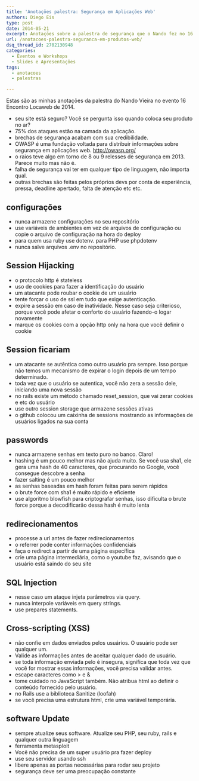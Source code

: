 ```yaml
---
title: 'Anotações palestra: Segurança em Aplicações Web'
authors: Diego Eis
type: post
date: 2014-05-21
excerpt: Anotações sobre a palestra de segurança que o Nando fez no 16 Encontro Locaweb.
url: /anotacoes-palestra-seguranca-em-produtos-web/
dsq_thread_id: 2702130948
categories:
  - Eventos e Workshops
  - Slides e Apresentações
tags:
  - anotacoes
  - palestras

---
```

Estas são as minhas anotações da palestra do Nando Vieira no evento 16 Encontro Locaweb de 2014.



  * seu site está seguro? Você se pergunta isso quando coloca seu produto no ar?
  * 75% dos ataques estão na camada da aplicação.
  * brechas de segurança acabam com sua credibilidade.
  * OWASP é uma fundação voltada para distribuir informações sobre segurança em aplicações web. http://owasp.org/
  * o raios teve algo em torno de 8 ou 9 relesses de segurança em 2013. Parece muito mas não é.
  * falha de segurança vai ter em qualquer tipo de linguagem, não importa qual.
  * outras brechas são feitas pelos próprios devs por conta de experiência, pressa, deadline apertado, falta de atenção etc etc.

## configurações

  * nunca armazene configurações no seu repositório
  * use variáveis de ambientes em vez de arquivos de configuração ou copie o arquivo de configuração na hora do deploy
  * para quem usa ruby use dotenv. para PHP use phpdotenv
  * nunca salve arquivos .env no repositório.

## Session Hijacking

  * o protocolo http é stateless
  * uso de cookies para fazer a identificação do usuário
  * um atacante pode roubar o cookie de um usuário
  * tente forçar o uso de ssl em tudo que exige autenticação.
  * expire a sessão em caso de inatividade. Nesse caso seja criterioso, porque você pode afetar o conforto do usuário fazendo-o logar novamente
  * marque os cookies com a opção http only na hora que você definir o cookie

## Session ficariam

  * um atacante se autêntica como outro usuário pra sempre. Isso porque não temos um mecanismo de expirar o login depois de um tempo determinado.
  * toda vez que o usuário se autentica, você não zera a sessão dele, iniciando uma nova sessão
  * no rails existe um método chamado reset_session, que vai zerar cookies e etc do usuário
  * use outro session storage que armazene sessões ativas
  * o github colocou um caixinha de sessions mostrando as informações de usuários ligados na sua conta

## passwords

  * nunca armazene senhas em texto puro no banco. Claro!
  * hashing é um pouco melhor mas não ajuda muito. Se você usa sha1, ele gera uma hash de 40 caracteres, que procurando no Google, você consegue descobre a senha
  * fazer salting é um pouco melhor
  * as senhas baseadas em hash foram feitas para serem rápidos
  * o brute force com sha1 é muito rápido e eficiente
  * use algoritmo blowfish para criptografar senhas, isso dificulta o brute force porque a decodificarão dessa hash é muito lenta

## redirecionamentos

  * processe a url antes de fazer redirecionamentos
  * o referrer pode conter informações confidenciais
  * faça o redirect a partir de uma página específica
  * crie uma página intermediária, como o youtube faz, avisando que o usuário está saindo do seu site

## SQL Injection

  * nesse caso um ataque injeta parâmetros via query.
  * nunca interpole variáveis em query strings.
  * use prepares statements.

## Cross-scripting (XSS)

  * não confie em dados enviados pelos usuários. O usuário pode ser qualquer um.
  * Valide as informações antes de aceitar qualquer dado de usuário.
  * se toda informação enviada pelo é insegura, significa que toda vez que você for mostrar essas informações, você precisa validar antes.
  * escape caracteres como > e &
  * tome cuidado no JavaScript também. Não atribua html ao definir o conteúdo fornecido pelo usuário.
  * no Rails use a biblioteca Sanitize (loofah)
  * se você precisa uma estrutura html, crie uma variável temporária.

## software Update

  * sempre atualize seus software. Atualize seu PHP, seu ruby, rails e qualquer outra linguagem
  * ferramenta metasploit
  * Você não precisa de um super usuário pra fazer deploy
  * use seu servidor usando ssh
  * libere apenas as portas necessárias para rodar seu projeto
  * segurança deve ser uma preocupação constante